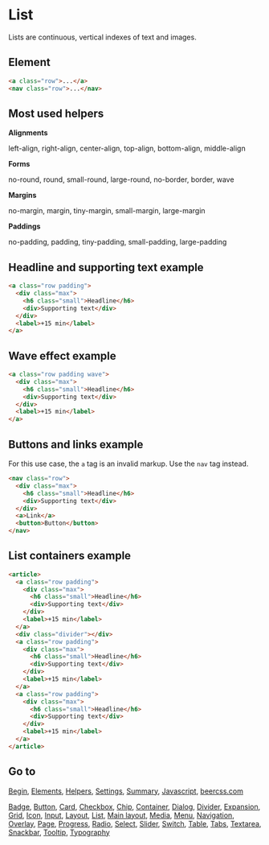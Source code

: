 # List

Lists are continuous, vertical indexes of text and images.

## Element

```html
<a class="row">...</a>
<nav class="row">...</nav>
```

## Most used helpers

**Alignments**

left-align, right-align, center-align, top-align, bottom-align, middle-align

**Forms**

no-round, round, small-round, large-round, no-border, border, wave

**Margins**

no-margin, margin, tiny-margin, small-margin, large-margin

**Paddings**

no-padding, padding, tiny-padding, small-padding, large-padding

## Headline and supporting text example

```html
<a class="row padding">
  <div class="max">
    <h6 class="small">Headline</h6>
    <div>Supporting text</div>
  </div>
  <label>+15 min</label>
</a>
```

## Wave effect example

```html
<a class="row padding wave">
  <div class="max">
    <h6 class="small">Headline</h6>
    <div>Supporting text</div>
  </div>
  <label>+15 min</label>
</a>
```

## Buttons and links example

For this use case, the `a` tag is an invalid markup. Use the `nav` tag instead.

```html
<nav class="row">
  <div class="max">
    <h6 class="small">Headline</h6>
    <div>Supporting text</div>
  </div>
  <a>Link</a>
  <button>Button</button>
</nav>
```

## List containers example
```html
<article>
  <a class="row padding">
    <div class="max">
      <h6 class="small">Headline</h6>
      <div>Supporting text</div>
    </div>
    <label>+15 min</label>
  </a>
  <div class="divider"></div>
  <a class="row padding">
    <div class="max">
      <h6 class="small">Headline</h6>
      <div>Supporting text</div>
    </div>
    <label>+15 min</label>
  </a>
  <a class="row padding">
    <div class="max">
      <h6 class="small">Headline</h6>
      <div>Supporting text</div>
    </div>
    <label>+15 min</label>
  </a>
</article>
```

## Go to

[Begin](INDEX.md), [Elements](ELEMENTS.md), [Helpers](HELPERS.md), [Settings](SETTINGS.md), [Summary](SUMMARY.md), [Javascript](JAVASCRIPT.md), [beercss.com](https://www.beercss.com)

[Badge](BADGE.md), [Button](BUTTON.md), [Card](CARD.md), [Checkbox](CHECKBOX.md), [Chip](CHIP.md), [Container](CONTAINER.md), [Dialog](DIALOG.md), [Divider](DIVIDER.md), [Expansion](EXPANSION.md), [Grid](GRID.md), [Icon](ICON.md), [Input](INPUT.md), [Layout](LAYOUT.md), [List](LIST.md), [Main layout](MAIN_LAYOUT.md), [Media](MEDIA.md), [Menu](MENU.md), [Navigation](NAVIGATION.md), [Overlay](OVERLAY.md), [Page](PAGE.md), [Progress](PROGRESS.md), [Radio](RADIO.md), [Select](SELECT.md), [Slider](SLIDER.md), [Switch](SWITCH.md), [Table](TABLE.md), [Tabs](TABS.md), [Textarea](TEXTAREA.md), [Snackbar](SNACKBAR.md), [Tooltip](TOOLTIP.md), [Typography](TYPOGRAPHY.md)

